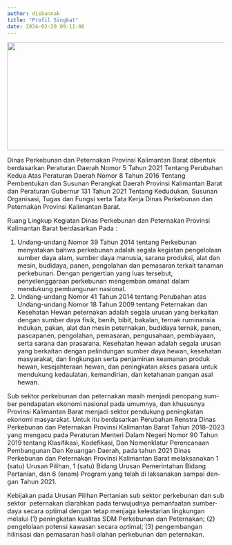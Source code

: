 ```yaml
---
author: disbunnak
title: "Profil Singkat"
date: 2024-02-20 09:11:06
---
```

<p><img style="display: block; margin-left: auto; margin-right: auto;" src="/images/2V6QrfX4cjgLAAlm6j7M.jpg" alt="" width="1000" height="250" /></p>

<p class="MsoNormal"><span lang="EN-US" style="font-size: 11pt;">Dinas Perkebunan dan Peternakan Provinsi Kalimantan Barat dibentuk berdasarkan Peraturan Daerah Nomor 5 Tahun 2021 Tentang Perubahan Kedua Atas Peraturan Daerah Nomor 8 Tahun 2016 Tentang Pembentukan dan Susunan Perangkat Daerah Provinsi Kalimantan Barat dan Peraturan Gubernur 131 Tahun 2021 Tentang Kedudukan, Susunan Organisasi, Tugas dan Fungsi serta Tata Kerja Dinas Perkebunan dan Peternakan Provinsi Kalimantan Barat.</span></p>

<p class="MsoNormal"><span lang="EN-US" style="font-size: 11pt;">Ruang Lingkup Kegiatan Dinas Perkebunan dan Peternakan Provinsi Kalimantan Barat berdasarkan Pada :</span></p>

<ol>
<li style="text-align: left;"><span style="font-size: 11pt;">Undang-undang Nomor 39 Tahun 2014 tentang Perkebunan menyatakan bahwa perkebunan adalah segala kegiatan pengelolaan sumber daya alam, sumber daya manusia, sarana produksi, alat dan mesin, budidaya, panen, pengolahan dan pemasaran terkait tanaman perkebunan. Dengan pengertian yang luas tersebut, penyelenggaraan perkebunan mengemban amanat dalam mendukung pembangunan nasional.</span></li>
<li style="text-align: left;"><span style="font-size: 11pt;">Undang-undang Nomor 41 Tahun 2014 tentang Perubahan atas Undang-undang Nomor 18 Tahun 2009 tentang Peternakan dan Kesehatan Hewan peternakan adalah segala urusan yang berkaitan dengan sumber daya fisik, benih, bibit, bakalan, ternak ruminansia indukan, pakan, alat dan mesin peternakan, budidaya ternak, panen, pascapanen, pengolahan, pemasaran, pengusahaan, pembiayaan, serta sarana dan prasarana. Kesehatan hewan adalah segala urusan yang berkaitan dengan pelindungan sumber daya hewan, kesehatan masyarakat, dan lingkungan serta penjaminan keamanan produk hewan, kesejahteraan hewan, dan peningkatan akses pasara untuk mendukung kedaulatan, kemandirian, dan ketahanan pangan asal hewan.</span></li>
</ol>

<p class="MsoNormal"><span lang="EN-US" style="font-size: 11pt;">Sub sektor perkebunan dan peternakan masih menjadi penopang sumber pendapatan ekonomi nasional pada umumnya, dan khususnya Provinsi Kalimantan Barat menjadi sektor pendukung peningkatan ekonomi masyarakat. Untuk itu b<span style="box-sizing: border-box;">erdasarkan Perubahan Renstra Dinas Perkebunan dan Peternakan Provinsi Kalimantan Barat Tahun 2018&ndash;2023 yang mengacu pada Peraturan Menteri Dalam Negeri Nomor 90 Tahun 2019 tentang Klasifikasi, Kodefikasi, Dan Nomenklatur Perencanaan Pembangunan Dan Keuangan Daerah, pada tahun 2021 Dinas Perkebunan dan Peternakan Provinsi Kalimantan Barat melaksanakan 1 (satu) Urusan Pilihan, 1 (satu) Bidang Urusan Pemerintahan Bidang Pertanian, dan 6 (enam) Program yang telah di laksanakan sampai dengan Tahun 2021.</span></span></p>

<p class="MsoNormal"><span lang="EN-US" style="font-size: 11pt;">Kebijakan pada Urusan Pilihan Pertanian sub sektor perkebunan dan sub sektor&nbsp; peternakan diarahkan pada terwujudnya pemanfaatan sumberdaya secara optimal dengan tetap menjaga kelestarian lingkungan melalui (1) peningkatan kualitas SDM Perkebunan dan Peternakan; (2) pengelolaan potensi kawasan secara optimal; (3) pengembangan hilirisasi dan pemasaran hasil olahan perkebunan dan peternakan.</span></p>
